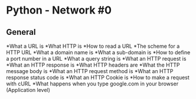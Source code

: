 # Python - Network #0
## General
*What a URL is
*What HTTP is
*How to read a URL
*The scheme for a HTTP URL
*What a domain name is
*What a sub-domain is
*How to define a port number in a URL
*What a query string is
*What an HTTP request is
*What an HTTP response is
*What HTTP headers are
*What the HTTP message body is
*What an HTTP request method is
*What an HTTP response status code is
*What an HTTP Cookie is
*How to make a request with cURL
*What happens when you type google.com in your browser (Application level)
